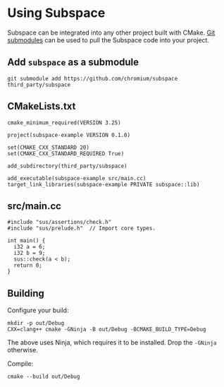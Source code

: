 # Using Subspace

Subspace can be integrated into any other project built with CMake. [Git
submodules](https://git-scm.com/book/en/v2/Git-Tools-Submodules) can be
used to pull the Subspace code into your project.

## Add `subspace` as a submodule

```
git submodule add https://github.com/chromium/subspace third_party/subspace
```

## CMakeLists.txt

```
cmake_minimum_required(VERSION 3.25)

project(subspace-example VERSION 0.1.0)

set(CMAKE_CXX_STANDARD 20)
set(CMAKE_CXX_STANDARD_REQUIRED True)

add_subdirectory(third_party/subspace)

add_executable(subspace-example src/main.cc)
target_link_libraries(subspace-example PRIVATE subspace::lib)
```

## src/main.cc
```
#include "sus/assertions/check.h"
#include "sus/prelude.h"  // Import core types.

int main() {
  i32 a = 6;
  i32 b = 9;
  sus::check(a < b);
  return 0;
}
```

## Building

Configure your build:
```
mkdir -p out/Debug
CXX=clang++ cmake -GNinja -B out/Debug -BCMAKE_BUILD_TYPE=Debug
```

The above uses Ninja, which requires it to be installed. Drop the `-GNinja` otherwise.

Compile:
```
cmake --build out/Debug
```
